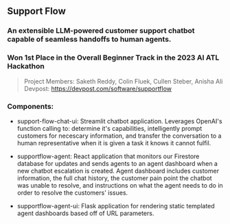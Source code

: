 ## Support Flow

### An extensible LLM-powered customer support chatbot capable of seamless handoffs to human agents.
### Won 1st Place in the Overall Beginner Track in the 2023 AI ATL Hackathon

> Project Members: Saketh Reddy, Colin Fluek, Cullen Steber, Anisha Ali
> Devpost: https://devpost.com/software/supportflow

### Components:

- support-flow-chat-ui: Streamlit chatbot application. Leverages OpenAI's function calling to: determine it's capabilities, intelligently prompt customers for necescary information, and transfer the conversation to a human representative when it is given a task it knows it cannot fulfil.

- supportflow-agent: React application that monitors our Firestore database for updates and sends agents to an agent dashboard when a new chatbot escalation is created. Agent dashboard includes customer information, the full chat history, the customer pain point the chatbot was unable to resolve, and instructions on what the agent needs to do in order to resolve the customers' issues.

- supportflow-agent-ui: Flask application for rendering static templated agent dashboards based off of URL parameters. 
